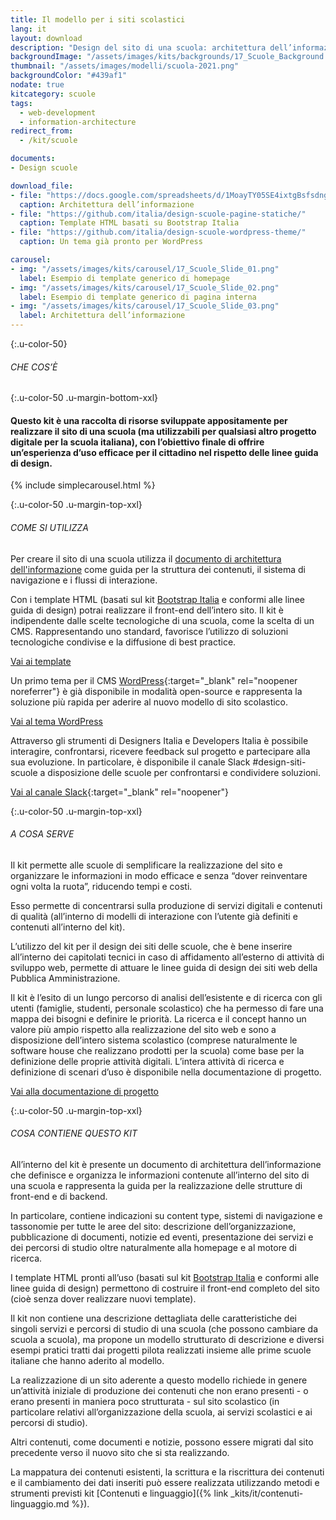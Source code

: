 ```yaml
---
title: Il modello per i siti scolastici
lang: it
layout: download
description: "Design del sito di una scuola: architettura dell’informazione, template HTML e tema Wordpress"
backgroundImage: "/assets/images/kits/backgrounds/17_Scuole_Background.png"
thumbnail: "/assets/images/modelli/scuola-2021.png"
backgroundColor: "#439af1"
nodate: true
kitcategory: scuole
tags:
  - web-development
  - information-architecture
redirect_from:
  - /kit/scuole

documents:
- Design scuole

download_file:
- file: "https://docs.google.com/spreadsheets/d/1MoayTY05SE4ixtgBsfsdngdrFJf_Z2KNvDkMF3tKfc8/edit?usp=sharing"
  caption: Architettura dell’informazione
- file: "https://github.com/italia/design-scuole-pagine-statiche/"
  caption: Template HTML basati su Bootstrap Italia
- file: "https://github.com/italia/design-scuole-wordpress-theme/"
  caption: Un tema già pronto per WordPress

carousel:
- img: "/assets/images/kits/carousel/17_Scuole_Slide_01.png"
  label: Esempio di template generico di homepage
- img: "/assets/images/kits/carousel/17_Scuole_Slide_02.png"
  label: Esempio di template generico di pagina interna
- img: "/assets/images/kits/carousel/17_Scuole_Slide_03.png"
  label: Architettura dell’informazione
---
```


{:.u-color-50}
###### CHE COS’È

{:.u-color-50 .u-margin-bottom-xxl}
#### Questo kit è una raccolta di risorse sviluppate appositamente per realizzare il sito di una scuola (ma utilizzabili per qualsiasi altro progetto digitale per la scuola italiana), con l’obiettivo finale di offrire un’esperienza d’uso efficace per il cittadino nel rispetto delle linee guida di design.

{% include simplecarousel.html  %}

{:.u-color-50 .u-margin-top-xxl}
###### COME SI UTILIZZA
Per creare il sito di una scuola utilizza il [documento di architettura dell'informazione](https://docs.google.com/spreadsheets/d/1MoayTY05SE4ixtgBsfsdngdrFJf_Z2KNvDkMF3tKfc8/edit?usp=sharing) come guida per la struttura dei contenuti, il sistema di navigazione e i flussi di interazione.

Con i template HTML (basati sul kit [Bootstrap Italia](https://italia.github.io/bootstrap-italia/) e conformi alle linee guida di design) potrai realizzare il front-end dell’intero sito. Il kit è indipendente dalle scelte tecnologiche di una scuola, come la scelta di un CMS. Rappresentando uno standard, favorisce l’utilizzo di soluzioni tecnologiche condivise e la diffusione di best practice.

[Vai ai template](https://github.com/italia/design-scuole-pagine-statiche/)

Un primo tema per il CMS [WordPress](https://it.wordpress.org/){:target="_blank" rel="noopener noreferrer"} è già disponibile in modalità open-source e rappresenta la soluzione più rapida per aderire al nuovo modello di sito scolastico.

[Vai al tema WordPress](https://github.com/italia/design-scuole-wordpress-theme)


Attraverso gli strumenti di Designers Italia e Developers Italia è possibile interagire, confrontarsi, ricevere feedback sul progetto e partecipare alla sua evoluzione. In particolare, è disponibile il canale Slack #design-siti-scuole a disposizione delle scuole per confrontarsi e condividere soluzioni.

[Vai al canale Slack](https://slack.developers.italia.it/){:target="_blank" rel="noopener"}

{:.u-color-50 .u-margin-top-xxl}
###### A COSA SERVE
Il kit permette alle scuole di semplificare la realizzazione del sito e organizzare le informazioni in modo efficace e senza “dover reinventare ogni volta la ruota”, riducendo tempi e costi.

Esso permette di concentrarsi sulla produzione di servizi digitali e contenuti di qualità (all’interno di modelli di interazione con l’utente già definiti e contenuti all’interno del kit).

L’utilizzo del kit per il design dei siti delle scuole, che è bene inserire all’interno dei capitolati tecnici in caso di affidamento all’esterno di attività di sviluppo web, permette di attuare le linee guida di design dei siti web della Pubblica Amministrazione.

Il kit è l’esito di un lungo percorso di analisi dell’esistente e di ricerca con gli utenti (famiglie, studenti, personale scolastico) che ha permesso di fare una mappa dei bisogni e definire le priorità. La ricerca e il concept hanno un valore più ampio rispetto alla realizzazione del sito web e sono a disposizione dell’intero sistema scolastico (comprese naturalmente le software house che realizzano prodotti per la scuola) come base per la definizione delle proprie attività digitali. L’intera attività di ricerca e definizione di scenari d’uso è disponibile nella documentazione di progetto.

[Vai alla documentazione di progetto](https://docs.italia.it/italia/designers-italia/design-scuole-docs/)

{:.u-color-50 .u-margin-top-xxl}
###### COSA CONTIENE QUESTO KIT
All’interno del kit è presente un documento di architettura dell’informazione che definisce e organizza le informazioni contenute all’interno del sito di una scuola e rappresenta la guida per la realizzazione delle strutture di front-end e di backend.

In particolare, contiene indicazioni su content type, sistemi di navigazione e tassonomie per tutte le aree del sito: descrizione dell’organizzazione, pubblicazione di documenti, notizie ed eventi, presentazione dei servizi e dei percorsi di studio oltre naturalmente alla homepage e al motore di ricerca.

I template HTML pronti all’uso (basati sul kit [Bootstrap Italia](https://italia.github.io/bootstrap-italia/) e conformi alle linee guida di design) permettono di costruire il front-end completo del sito (cioè senza dover realizzare nuovi template).

Il kit non contiene una descrizione dettagliata delle caratteristiche dei singoli servizi e percorsi di studio di una scuola (che possono cambiare da scuola a scuola), ma propone un modello strutturato di descrizione e diversi esempi pratici tratti dai progetti pilota realizzati insieme alle prime scuole italiane che hanno aderito al modello.

La realizzazione di un sito aderente a questo modello richiede in genere un’attività iniziale di produzione dei contenuti che non erano presenti - o erano presenti in maniera poco strutturata - sul sito scolastico (in particolare relativi all’organizzazione della scuola, ai servizi scolastici e ai percorsi di studio).

Altri contenuti, come documenti e notizie, possono essere migrati dal sito precedente verso il nuovo sito che si sta realizzando.

La mappatura dei contenuti esistenti, la scrittura e la riscrittura dei contenuti e il cambiamento dei dati inseriti può essere realizzata utilizzando metodi e strumenti previsti kit [Contenuti e linguaggio]({% link _kits/it/contenuti-linguaggio.md %}).
